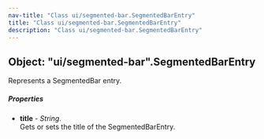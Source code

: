 ```yaml
---
nav-title: "Class ui/segmented-bar.SegmentedBarEntry"
title: "Class ui/segmented-bar.SegmentedBarEntry"
description: "Class ui/segmented-bar.SegmentedBarEntry"
---
```

## Object: "ui/segmented-bar".SegmentedBarEntry  
Represents a SegmentedBar entry.

##### Properties
 - **title** - _String_.    
  Gets or sets the title of the SegmentedBarEntry.